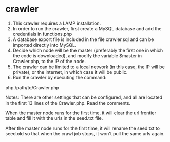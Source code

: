 crawler
=======

1. This crawler requires a LAMP installation.
2. In order to run the crawler, first create a MySQL database and add the credentials in functions.php
3. A database export file is included in the file crawler.sql and can be imported directly into MySQL.
4. Decide which node will be the master (preferably the first one in which the code is downloaded), and modify the variable $master in Crawler.php, to the IP of the node.
5. The crawler can be limited to a local network (in this case, the IP will be private), or the internet, in which case it will be public.
6. Run the crawler by executing the command:

php /path/to/Crawler.php

Notes:
There are other settings that can be configured, and all are located in the first 13 lines of the Crawler.php. Read the comments.

When the master node runs for the first time, it will clear the url frontier table and fill it with the urls in the seed.txt file.

After the master node runs for the first time, it will rename the seed.txt to seed.old so that when the crawl job stops, it won't pull the same urls again.